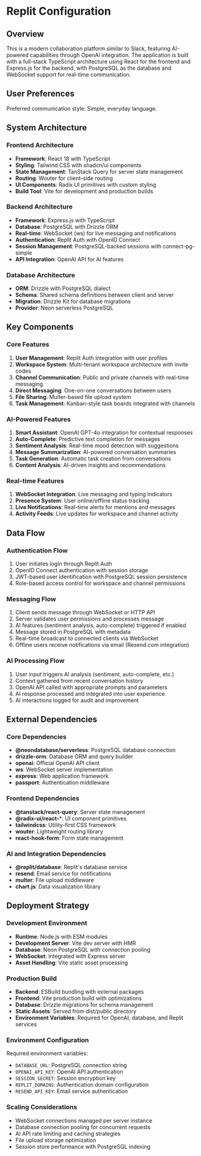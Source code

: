 # Replit Configuration

## Overview

This is a modern collaboration platform similar to Slack, featuring AI-powered capabilities through OpenAI integration. The application is built with a full-stack TypeScript architecture using React for the frontend and Express.js for the backend, with PostgreSQL as the database and WebSocket support for real-time communication.

## User Preferences

Preferred communication style: Simple, everyday language.

## System Architecture

### Frontend Architecture
- **Framework**: React 18 with TypeScript
- **Styling**: Tailwind CSS with shadcn/ui components
- **State Management**: TanStack Query for server state management
- **Routing**: Wouter for client-side routing
- **UI Components**: Radix UI primitives with custom styling
- **Build Tool**: Vite for development and production builds

### Backend Architecture
- **Framework**: Express.js with TypeScript
- **Database**: PostgreSQL with Drizzle ORM
- **Real-time**: WebSocket (ws) for live messaging and notifications
- **Authentication**: Replit Auth with OpenID Connect
- **Session Management**: PostgreSQL-backed sessions with connect-pg-simple
- **API Integration**: OpenAI API for AI features

### Database Architecture
- **ORM**: Drizzle with PostgreSQL dialect
- **Schema**: Shared schema definitions between client and server
- **Migration**: Drizzle Kit for database migrations
- **Provider**: Neon serverless PostgreSQL

## Key Components

### Core Features
1. **User Management**: Replit Auth integration with user profiles
2. **Workspace System**: Multi-tenant workspace architecture with invite codes
3. **Channel Communication**: Public and private channels with real-time messaging
4. **Direct Messaging**: One-on-one conversations between users
5. **File Sharing**: Multer-based file upload system
6. **Task Management**: Kanban-style task boards integrated with channels

### AI-Powered Features
1. **Smart Assistant**: OpenAI GPT-4o integration for contextual responses
2. **Auto-Complete**: Predictive text completion for messages
3. **Sentiment Analysis**: Real-time mood detection with suggestions
4. **Message Summarization**: AI-powered conversation summaries
5. **Task Generation**: Automatic task creation from conversations
6. **Content Analysis**: AI-driven insights and recommendations

### Real-time Features
1. **WebSocket Integration**: Live messaging and typing indicators
2. **Presence System**: User online/offline status tracking
3. **Live Notifications**: Real-time alerts for mentions and messages
4. **Activity Feeds**: Live updates for workspace and channel activity

## Data Flow

### Authentication Flow
1. User initiates login through Replit Auth
2. OpenID Connect authentication with session storage
3. JWT-based user identification with PostgreSQL session persistence
4. Role-based access control for workspace and channel permissions

### Messaging Flow
1. Client sends message through WebSocket or HTTP API
2. Server validates user permissions and processes message
3. AI features (sentiment analysis, auto-complete) triggered if enabled
4. Message stored in PostgreSQL with metadata
5. Real-time broadcast to connected clients via WebSocket
6. Offline users receive notifications via email (Resend.com integration)

### AI Processing Flow
1. User input triggers AI analysis (sentiment, auto-complete, etc.)
2. Context gathered from recent conversation history
3. OpenAI API called with appropriate prompts and parameters
4. AI response processed and integrated into user experience
5. AI interactions logged for audit and improvement

## External Dependencies

### Core Dependencies
- **@neondatabase/serverless**: PostgreSQL database connection
- **drizzle-orm**: Database ORM and query builder
- **openai**: Official OpenAI API client
- **ws**: WebSocket server implementation
- **express**: Web application framework
- **passport**: Authentication middleware

### Frontend Dependencies
- **@tanstack/react-query**: Server state management
- **@radix-ui/react-***: UI component primitives
- **tailwindcss**: Utility-first CSS framework
- **wouter**: Lightweight routing library
- **react-hook-form**: Form state management

### AI and Integration Dependencies
- **@replit/database**: Replit's database service
- **resend**: Email service for notifications
- **multer**: File upload middleware
- **chart.js**: Data visualization library

## Deployment Strategy

### Development Environment
- **Runtime**: Node.js with ESM modules
- **Development Server**: Vite dev server with HMR
- **Database**: Neon PostgreSQL with connection pooling
- **WebSocket**: Integrated with Express server
- **Asset Handling**: Vite static asset processing

### Production Build
- **Backend**: ESBuild bundling with external packages
- **Frontend**: Vite production build with optimizations
- **Database**: Drizzle migrations for schema management
- **Static Assets**: Served from dist/public directory
- **Environment Variables**: Required for OpenAI, database, and Replit services

### Environment Configuration
Required environment variables:
- `DATABASE_URL`: PostgreSQL connection string
- `OPENAI_API_KEY`: OpenAI API authentication
- `SESSION_SECRET`: Session encryption key
- `REPLIT_DOMAINS`: Authentication domain configuration
- `RESEND_API_KEY`: Email service authentication

### Scaling Considerations
- WebSocket connections managed per server instance
- Database connection pooling for concurrent requests
- AI API rate limiting and caching strategies
- File upload storage optimization
- Session store performance with PostgreSQL indexing